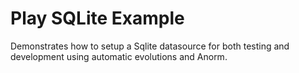 # Play SQLite Example

Demonstrates how to setup a Sqlite datasource for both testing and development using automatic evolutions and Anorm.